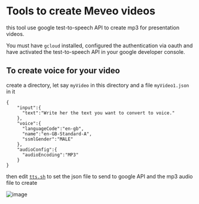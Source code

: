 # Tools to create Meveo videos

this tool use google test-to-speech API to create mp3 for presentation videos.

You must have `gcloud` installed, configured the authentication via oauth and have activated the test-to-speech API in your google developer console.

## To create voice for your video

create a directory, let say `myVideo` in this directory and a file `myVideo1.json` in it
```
{
    "input":{
      "text":"Write her the text you want to convert to voice."
    },
    "voice":{
      "languageCode":"en-gb",
      "name":"en-GB-Standard-A",
      "ssmlGender":"MALE"
    },
    "audioConfig":{
      "audioEncoding":"MP3"
    }
}
```

then edit [`tts.sh`](./tts.sh) to set the json file to send to google API and the mp3 audio file to create

![image](https://user-images.githubusercontent.com/16659140/148720577-f47899a2-74aa-47a9-817e-1179ab1b5b2a.png)


